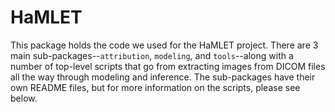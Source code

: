 # HaMLET
This package holds the code we used for the HaMLET project. There are 3 main sub-packages--`attribution`, `modeling`, and `tools`--along with a number of top-level scripts that go from extracting images from DICOM files all the way through modeling and inference. The sub-packages have their own README files, but for more information on the scripts, please see below.
